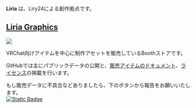 **Liria** は、Liry24による創作拠点です。  

## [Liria Graphics](https://eicosapenta.booth.pm)

<a aria-label="booth_link" href="https://eicosapenta.booth.pm/">
    <img src="https://img.shields.io/badge/liria_graphics-303030?style=for-the-badge&label=%F0%9F%90%AB%20booth&labelColor=fc4d50">
</a>

VRChat向けアイテムを中心に制作アセットを販売しているBoothストアです。

GitHubでは主にパブリックデータの公開と、[販売アイテムのドキュメント](https://github.com/Liria-works/liria_graphics/wiki)、[ライセンス](https://github.com/Liria-works/liria_graphics/wiki/%E3%83%A9%E3%82%A4%E3%82%BB%E3%83%B3%E3%82%B9)の掲載を行います。  

もし販売データに不具合などありましたら、下のボタンから報告をお願いいたします。  
[![Static Badge](https://img.shields.io/badge/send_issue-cccccc?style=for-the-badge&logo=github&labelColor=262626)](https://github.com/Liria-works/liria_graphics/issues/new?assignees=Liry24&labels=bug&projects=&template=不具合レポート.md&title=商品データの不具合についての報告)
